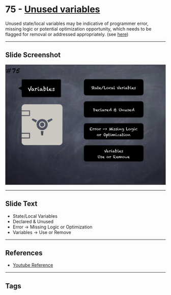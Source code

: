 # 75 - [Unused variables](Unused%20variables.md)
Unused state/local variables may be indicative of programmer error, missing logic or potential optimization opportunity, which needs to be flagged for removal or addressed appropriately. (see [here](https://swcregistry.io/docs/SWC-131))
___
## Slide Screenshot
![075.jpg](../../images/4.%20Pitfalls%20and%20Best%20Practices%20101/075.jpg)
___
## Slide Text
- State/Local Variables
- Declared & Unused
- Error -> Missing Logic or Optimization
- Variables -> Use or Remove
___
## References
- [Youtube Reference](https://youtu.be/byA3MLLiKMM?t=1037)
___
## Tags